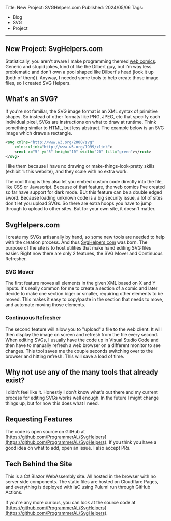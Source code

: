 Title: New Project: SVGHelpers.com
Published: 2024/05/06
Tags: 
- Blog
- SVG
- Project
---

## New Project: SvgHelpers.com

Statistically, you aren't aware I make programming themed [web comics](https://programmeral.com/comics/latest). Generic and stupid jokes, kind of like the Dilbert guy, but I'm way less problematic and don't own a pool shaped like Dilbert's head (look it up (both of them)). Anyway, I needed some tools to help create those image files, so I created SVG Helpers.

## What's an SVG?

If you're not familiar, the SVG image format is an XML syntax of primitive shapes. So instead of other formats like PNG, JPEG, etc that specify each individual pixel, SVGs are instructions on what to draw at runtime. Think something similar to HTML, but less abstract. The example below is an SVG image which draws a rectangle.

```svg
<svg xmlns="http://www.w3.org/2000/svg"
    xmlns:xlink="http://www.w3.org/1999/xlink">
    <rect x="5" y="5" heigh="10" width="20" fill="green"></rect>
</svg>
```

I like them because I have no drawing or make-things-look-pretty skills (exhibit 1: this website), and they scale with no extra work.

The cool thing is they also let you embed custom code directly into the file, like CSS or Javascript. Because of that feature, the web comics I've created so far have support for dark mode. BUt this feature can be a double edged sword. Because loading unknown code is a big security issue, a lot of sites don't let you upload SVGs. So there are extra hoops you have to jump through to upload to other sites. But for your own site, it doesn't matter.

## SvgHelpers.com

I create my SVGs artisanally by hand, so some new tools are needed to help with the creation process. And thus [SvgHelpers.com](SvgHelpers.com) was born. The purpose of the site is to host utilities that make hand editing SVG files easier. Right now there are only 2 features, the SVG Mover and Continuous Refresher.

### SVG Mover

The first feature moves all elements in the given XML based on X and Y inputs. It's really common for me to create a section of a comic and later decide to make one section biger or smaller, requiring other elements to be moved. This makes it easy to copy/paste in the section that needs to move, and automate moving those elements.

### Continuous Refresher

The second feature will allow you to "upload" a file to the web client. It will then display the image on screen and refresh from the file every second. When editing SVGs, I usually have the code up in Visual Studio Code and then have to manually refresh a web browser on a different monitor to see changes. This tool saves me the couple seconds switching over to the browser and hitting refresh. This will save a load of time.

## Why not use any of the many tools that already exist?

I didn't feel like it. Honestly I don't know what's out there and my current process for editing SVGs works well enough. In the future I might change things up, but for now this does what I need. 

## Requesting Features

The code is open source on GitHub at [https://github.com/ProgrammerAL/SvgHelpers](https://github.com/ProgrammerAL/SvgHelpers). If you think you have a good idea on what to add, open an issue. I also accept PRs. 

## Tech Behind the Site

This is a C# Blazor WebAssembly site. All hosted in the browser with no server side components. The static files are hosted on Cloudflare Pages, and everything is deployed with IaC using Pulumi run through GitHub Actions. 

If you're any more curious, you can look at the source code at [https://github.com/ProgrammerAL/SvgHelpers](https://github.com/ProgrammerAL/SvgHelpers).

